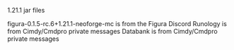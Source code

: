 1.21.1 jar files

figura-0.1.5-rc.6+1.21.1-neoforge-mc is from the Figura Discord
Runology is from Cimdy/Cmdpro private messages
Databank is from Cimdy/Cmdpro private messages
